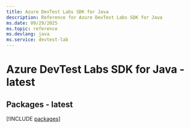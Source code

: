 ```yaml
---
title: Azure DevTest Labs SDK for Java
description: Reference for Azure DevTest Labs SDK for Java
ms.date: 09/29/2025
ms.topic: reference
ms.devlang: java
ms.service: devtest-lab
---
```

# Azure DevTest Labs SDK for Java - latest
## Packages - latest
[!INCLUDE [packages](devtest-labs-index.md)]